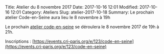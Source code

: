 Title: Atelier du 8 novembre 2017
Date: 2017-10-16 12:01
Modified: 2017-10-16 12:01
Category: Ateliers
Slug: atelier-2017-10-18
Summary: Le prochain atelier Code-en-Seine aura lieu le 8 novembre à 19h

Le prochain [atelier code-en-seine]({filename}blog/code-en-seine.md) se déroulera le 8 novembre 2017 de 19h à 21h.

Inscriptions : [https://events.cri-paris.org/e/123/code-en-seine](https://events.cri-paris.org/e/123/code-en-seine)
